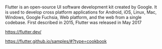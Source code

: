 Flutter is an open-source UI software development kit created by Google. It is used to develop cross platform applications for Android, iOS, Linux, Mac, Windows, Google Fuchsia, Web platform, and the web from a single codebase. First described in 2015, Flutter was released in May 2017 


https://flutter.dev/


https://flutter.github.io/samples/#?type=cookbook
